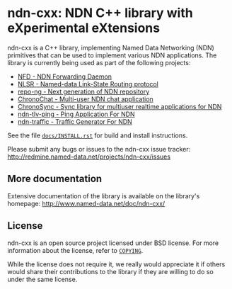 ndn-cxx: NDN C++ library with eXperimental eXtensions
=====================================================

ndn-cxx is a C++ library, implementing Named Data Networking (NDN) primitives that can be
used to implement various NDN applications.  The library is currently being used as part
of the following projects:

* [NFD - NDN Forwarding Daemon](https://github.com/named-data/NFD)
* [NLSR - Named-data Link-State Routing protocol](https://github.com/named-data/NLSR)
* [repo-ng - Next generation of NDN repository](https://github.com/named-data/repo-ng)
* [ChronoChat - Multi-user NDN chat application](https://github.com/named-data/ChronoChat)
* [ChronoSync - Sync library for multiuser realtime applications for NDN](https://github.com/named-data/ChronoSync)
* [ndn-tlv-ping - Ping Application For NDN](https://github.com/named-data/ndn-tlv-ping)
* [ndn-traffic - Traffic Generator For NDN](https://github.com/named-data/ndn-traffic)

See the file [`docs/INSTALL.rst`](https://github.com/named-data/ndn-cxx/blob/master/INSTALL.rst)
for build and install instructions.

Please submit any bugs or issues to the ndn-cxx issue tracker:
http://redmine.named-data.net/projects/ndn-cxx/issues

## More documentation

Extensive documentation of the library is available on the library's homepage:
http://www.named-data.net/doc/ndn-cxx/

## License

ndn-cxx is an open source project licensed under BSD license. For more information about
the license, refer to [`COPYING`](https://github.com/named-data/ndn-cxx/blob/master/COPYING).

While the license does not require it, we really would appreciate it if others would share
their contributions to the library if they are willing to do so under the same license.
